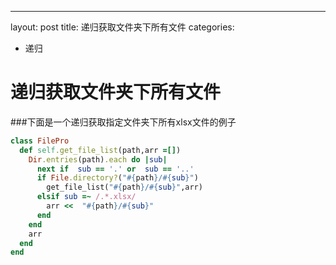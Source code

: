 ﻿---
layout: post
title: 递归获取文件夹下所有文件
categories:
- 递归

递归获取文件夹下所有文件
=====================

###下面是一个递归获取指定文件夹下所有xlsx文件的例子

```ruby
class FilePro 
  def self.get_file_list(path,arr =[])
    Dir.entries(path).each do |sub|
      next if  sub == '.' or  sub == '..'
      if File.directory?("#{path}/#{sub}")
        get_file_list("#{path}/#{sub}",arr)
      elsif sub =~ /.*.xlsx/
        arr <<  "#{path}/#{sub}"
      end
    end
    arr
  end
end
```